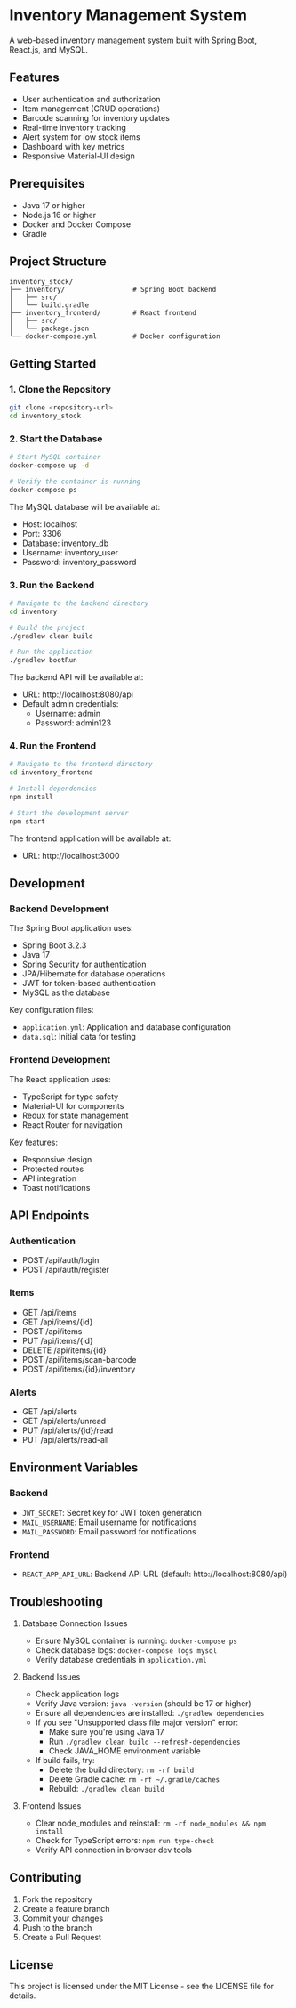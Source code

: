 # Inventory Management System

A web-based inventory management system built with Spring Boot, React.js, and MySQL.

## Features

- User authentication and authorization
- Item management (CRUD operations)
- Barcode scanning for inventory updates
- Real-time inventory tracking
- Alert system for low stock items
- Dashboard with key metrics
- Responsive Material-UI design

## Prerequisites

- Java 17 or higher
- Node.js 16 or higher
- Docker and Docker Compose
- Gradle

## Project Structure

```
inventory_stock/
├── inventory/                 # Spring Boot backend
│   ├── src/
│   └── build.gradle
├── inventory_frontend/        # React frontend
│   ├── src/
│   └── package.json
└── docker-compose.yml         # Docker configuration
```

## Getting Started

### 1. Clone the Repository

```bash
git clone <repository-url>
cd inventory_stock
```

### 2. Start the Database

```bash
# Start MySQL container
docker-compose up -d

# Verify the container is running
docker-compose ps
```

The MySQL database will be available at:
- Host: localhost
- Port: 3306
- Database: inventory_db
- Username: inventory_user
- Password: inventory_password

### 3. Run the Backend

```bash
# Navigate to the backend directory
cd inventory

# Build the project
./gradlew clean build

# Run the application
./gradlew bootRun
```

The backend API will be available at:
- URL: http://localhost:8080/api
- Default admin credentials:
  - Username: admin
  - Password: admin123

### 4. Run the Frontend

```bash
# Navigate to the frontend directory
cd inventory_frontend

# Install dependencies
npm install

# Start the development server
npm start
```

The frontend application will be available at:
- URL: http://localhost:3000

## Development

### Backend Development

The Spring Boot application uses:
- Spring Boot 3.2.3
- Java 17
- Spring Security for authentication
- JPA/Hibernate for database operations
- JWT for token-based authentication
- MySQL as the database

Key configuration files:
- `application.yml`: Application and database configuration
- `data.sql`: Initial data for testing

### Frontend Development

The React application uses:
- TypeScript for type safety
- Material-UI for components
- Redux for state management
- React Router for navigation

Key features:
- Responsive design
- Protected routes
- API integration
- Toast notifications

## API Endpoints

### Authentication
- POST /api/auth/login
- POST /api/auth/register

### Items
- GET /api/items
- GET /api/items/{id}
- POST /api/items
- PUT /api/items/{id}
- DELETE /api/items/{id}
- POST /api/items/scan-barcode
- POST /api/items/{id}/inventory

### Alerts
- GET /api/alerts
- GET /api/alerts/unread
- PUT /api/alerts/{id}/read
- PUT /api/alerts/read-all

## Environment Variables

### Backend
- `JWT_SECRET`: Secret key for JWT token generation
- `MAIL_USERNAME`: Email username for notifications
- `MAIL_PASSWORD`: Email password for notifications

### Frontend
- `REACT_APP_API_URL`: Backend API URL (default: http://localhost:8080/api)

## Troubleshooting

1. Database Connection Issues
   - Ensure MySQL container is running: `docker-compose ps`
   - Check database logs: `docker-compose logs mysql`
   - Verify database credentials in `application.yml`

2. Backend Issues
   - Check application logs
   - Verify Java version: `java -version` (should be 17 or higher)
   - Ensure all dependencies are installed: `./gradlew dependencies`
   - If you see "Unsupported class file major version" error:
     - Make sure you're using Java 17
     - Run `./gradlew clean build --refresh-dependencies`
     - Check JAVA_HOME environment variable
   - If build fails, try:
     - Delete the build directory: `rm -rf build`
     - Delete Gradle cache: `rm -rf ~/.gradle/caches`
     - Rebuild: `./gradlew clean build`

3. Frontend Issues
   - Clear node_modules and reinstall: `rm -rf node_modules && npm install`
   - Check for TypeScript errors: `npm run type-check`
   - Verify API connection in browser dev tools

## Contributing

1. Fork the repository
2. Create a feature branch
3. Commit your changes
4. Push to the branch
5. Create a Pull Request

## License

This project is licensed under the MIT License - see the LICENSE file for details. 